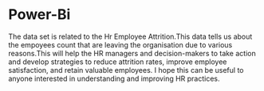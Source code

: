 # Power-Bi
The data set is related to the Hr Employee Attrition.This data tells us about the empoyees count that are leaving the organisation due to various reasons.This will help the HR managers and decision-makers to take action and develop strategies to reduce attrition rates, improve employee satisfaction, and retain valuable employees. I hope this can be useful to anyone interested in understanding and improving HR practices.
